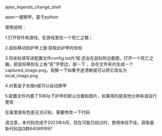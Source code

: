 apex_legends_change_shell

apex一键换甲，基于python

使用说明：

1.打开软件和游戏，在游戏里找一个死亡之箱；

2.鼠标移动到护甲上按·获取此护甲的坐标

3.将坐标填写进配置文件config.txt内'按·还会在鼠标附近截图，打开一个死亡之箱，把鼠标移到左上角“死”字旁边，按一下`，会在文件夹内生成一个captured_image.png，观察一下如果字迹清晰就可以把它改名为local_image.png

4.对着盒子长按e就可以自动换甲

5.配置文件内置了1080p下护甲的默认位置和图片，如果用的是其他分辨率请自行更改

在毒里面有色差无法识别，需要修改一下代码


请注意，本代码完成于2023年4月，现在可能已经过时，使用体验不佳。获取最新代码加Q群640891697
